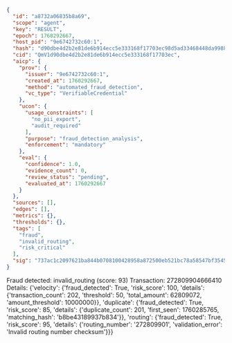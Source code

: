 ```json
{
  "id": "a8732a06835b8a69",
  "scope": "agent",
  "key": "RESULT",
  "epoch": 1760292667,
  "host_pid": "9e6742732c60:1",
  "hash": "d90dbe4d2b2e81de6b914ecc5e333168f17703ec98d5ad33468448da99887263",
  "cid": "QmV1d90dbe4d2b2e81de6b914ecc5e333168f17703ec",
  "aicp": {
    "prov": {
      "issuer": "9e6742732c60:1",
      "created_at": 1760292667,
      "method": "automated_fraud_detection",
      "vc_type": "VerifiableCredential"
    },
    "ucon": {
      "usage_constraints": [
        "no_pii_export",
        "audit_required"
      ],
      "purpose": "fraud_detection_analysis",
      "enforcement": "mandatory"
    },
    "eval": {
      "confidence": 1.0,
      "evidence_count": 0,
      "review_status": "pending",
      "evaluated_at": 1760292667
    }
  },
  "sources": [],
  "edges": [],
  "metrics": {},
  "thresholds": {},
  "tags": [
    "fraud",
    "invalid_routing",
    "risk_critical"
  ],
  "sig": "737ac1c2097621ba844b0708100428958a872500eb521bc78a58547bf3545186"
}
```

Fraud detected: invalid_routing (score: 93)
Transaction: 272809904666410
Details: {'velocity': {'fraud_detected': True, 'risk_score': 100, 'details': {'transaction_count': 202, 'threshold': 50, 'total_amount': 62809072, 'amount_threshold': 10000000}}, 'duplicate': {'fraud_detected': True, 'risk_score': 85, 'details': {'duplicate_count': 201, 'first_seen': 1760285765, 'matching_hash': 'b8be43189937b834'}}, 'routing': {'fraud_detected': True, 'risk_score': 95, 'details': {'routing_number': '272809901', 'validation_error': 'Invalid routing number checksum'}}}